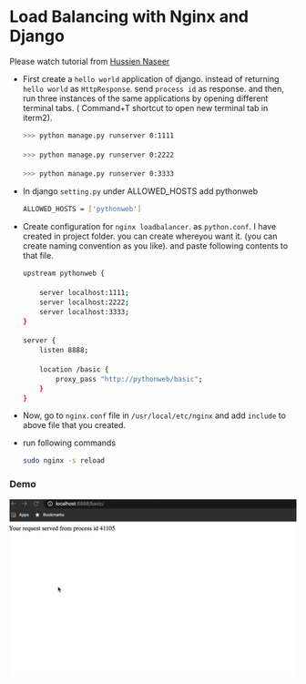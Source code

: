 # Load Balancing with Nginx and Django

Please watch tutorial from [Hussien Naseer](https://www.youtube.com/watch?v=4xGQS8Pv4io)

- First create a `hello world` application of django. instead of returning `hello world` as `HttpResponse`. send `process id` as response. and then, run three instances of the same applications by opening different terminal tabs. ( Command+T shortcut to open new terminal tab in iterm2).

    ```bash
    >>> python manage.py runserver 0:1111

    >>> python manage.py runserver 0:2222

    >>> python manage.py runserver 0:3333
    ```

- In django `setting.py` under ALLOWED_HOSTS add pythonweb

    ```bash
    ALLOWED_HOSTS = ['pythonweb']
    ```

- Create configuration for `nginx loadbalancer`. as `python.conf`. I have created in project folder. you can create whereyou want it. (you can create naming convention as you like). and paste following contents to that file.


    ```bash
    upstream pythonweb {

        server localhost:1111;
        server localhost:2222;
        server localhost:3333;
    }

    server {
        listen 8888;

        location /basic {
            proxy_pass "http://pythonweb/basic";
        }
    }
    ```

- Now, go to `nginx.conf` file in `/usr/local/etc/nginx` and add `include` to above file that you created.

- run following commands

    ```bash
    sudo nginx -s reload
    ```

### Demo

![Demo](demo.gif)
